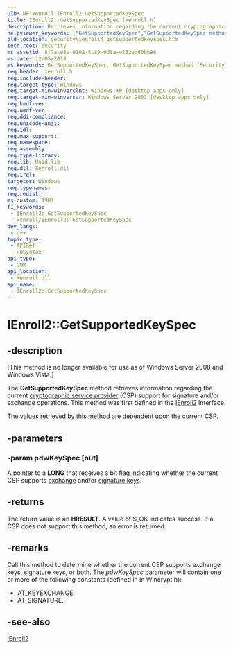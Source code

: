 ```yaml
---
UID: NF:xenroll.IEnroll2.GetSupportedKeySpec
title: IEnroll2::GetSupportedKeySpec (xenroll.h)
description: Retrieves information regarding the current cryptographic service provider (CSP) support for signature and/or exchange operations.
helpviewer_keywords: ["GetSupportedKeySpec","GetSupportedKeySpec method [Security]","GetSupportedKeySpec method [Security]","IEnroll2 interface","IEnroll2 interface [Security]","GetSupportedKeySpec method","IEnroll2.GetSupportedKeySpec","IEnroll2::GetSupportedKeySpec","security.ienroll4_getsupportedkeyspec","xenroll/IEnroll2::GetSupportedKeySpec"]
old-location: security\ienroll4_getsupportedkeyspec.htm
tech.root: security
ms.assetid: 8f7ace8e-0102-4c89-9d8a-e252ad60bb96
ms.date: 12/05/2018
ms.keywords: GetSupportedKeySpec, GetSupportedKeySpec method [Security], GetSupportedKeySpec method [Security],IEnroll2 interface, IEnroll2 interface [Security],GetSupportedKeySpec method, IEnroll2.GetSupportedKeySpec, IEnroll2::GetSupportedKeySpec, security.ienroll4_getsupportedkeyspec, xenroll/IEnroll2::GetSupportedKeySpec
req.header: xenroll.h
req.include-header: 
req.target-type: Windows
req.target-min-winverclnt: Windows XP [desktop apps only]
req.target-min-winversvr: Windows Server 2003 [desktop apps only]
req.kmdf-ver: 
req.umdf-ver: 
req.ddi-compliance: 
req.unicode-ansi: 
req.idl: 
req.max-support: 
req.namespace: 
req.assembly: 
req.type-library: 
req.lib: Uuid.lib
req.dll: Xenroll.dll
req.irql: 
targetos: Windows
req.typenames: 
req.redist: 
ms.custom: 19H1
f1_keywords:
 - IEnroll2::GetSupportedKeySpec
 - xenroll/IEnroll2::GetSupportedKeySpec
dev_langs:
 - c++
topic_type:
 - APIRef
 - kbSyntax
api_type:
 - COM
api_location:
 - Xenroll.dll
api_name:
 - IEnroll2::GetSupportedKeySpec
---
```


# IEnroll2::GetSupportedKeySpec


## -description

<p class="CCE_Message">[This method is no longer available for use as of Windows Server 2008 and Windows Vista.]

The <b>GetSupportedKeySpec</b> method retrieves information regarding the current <a href="/windows/desktop/SecGloss/c-gly">cryptographic service provider</a> (CSP) support for signature and/or exchange operations. This method was first defined in the <a href="/windows/desktop/api/xenroll/nn-xenroll-ienroll2">IEnroll2</a> interface.

The values retrieved by this method are dependent upon the current CSP.

## -parameters

### -param pdwKeySpec [out]

A pointer to a <b>LONG</b> that receives a bit flag indicating whether the current CSP supports <a href="/windows/desktop/SecGloss/e-gly">exchange</a> and/or <a href="/windows/desktop/SecGloss/s-gly">signature keys</a>.

## -returns

The return value is an <b>HRESULT</b>. A value of S_OK indicates success. If a CSP does not support this method, an error is returned.

## -remarks

Call this method to determine whether the current CSP supports exchange keys, signature keys, or both. The <i>pdwKeySpec</i> parameter will contain one or more of the following constants (defined in in Wincrypt.h):

<ul>
<li>AT_KEYEXCHANGE</li>
<li>AT_SIGNATURE.</li>
</ul>

## -see-also

<a href="/windows/desktop/api/xenroll/nn-xenroll-ienroll4">IEnroll2</a>

